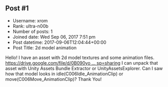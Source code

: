 ## Post #1
- Username: xrom
- Rank: ultra-n00b
- Number of posts: 1
- Joined date: Wed Sep 06, 2017 7:51 pm
- Post datetime: 2017-09-06T12:04:44+00:00
- Post Title: 2d model animation

Hello!
I have an asset with 2d model textures and some animation files.
[https://drive.google.com/file/d/0B090yo ... sp=sharing](https://drive.google.com/file/d/0B090yo_BbS1HMnA4bWlFdHpiejA/view?usp=sharing)
I can unpack that asset with Unity Assets Bundle Extractor or UnityAssetsExplorer.
Can I saw how that model looks in idle(C006Idle_AnimationClip) or move(C006Move_AnimationClip)?
Thank You!
